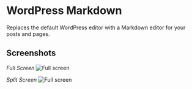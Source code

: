# WordPress Markdown

Replaces the default WordPress editor with a Markdown editor for your posts and pages.

## Screenshots

*Full Screen*
![Full screen](https://s3-us-west-1.amazonaws.com/seo-themes/wpmarkdown-fullscreen.png)

*Split Screen*
![Full screen](https://s3-us-west-1.amazonaws.com/seo-themes/wpmarkdown-splitscreen.png)